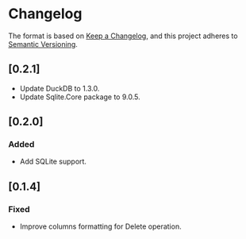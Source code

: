 # Changelog

The format is based on [Keep a Changelog](https://keepachangelog.com/en/1.0.0/), and this project adheres to [Semantic Versioning](https://semver.org/spec/v2.0.0.html).

## [0.2.1]

- Update DuckDB to 1.3.0.
- Update Sqlite.Core package to 9.0.5.

## [0.2.0]

### Added

- Add SQLite support.

## [0.1.4]

### Fixed

- Improve columns formatting for Delete operation.
